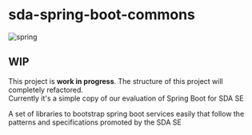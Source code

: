 # sda-spring-boot-commons
![spring](https://user-images.githubusercontent.com/61695677/155694976-dc7f9376-32ef-4be0-a919-3cc41a1f0341.png)
## WIP
This project is
**work in progress**. The structure of this project will completely refactored.  
Currently it's a simple copy of our evaluation of Spring Boot for SDA SE

A set of libraries to bootstrap spring boot services easily that follow the patterns and specifications promoted by the SDA SE


